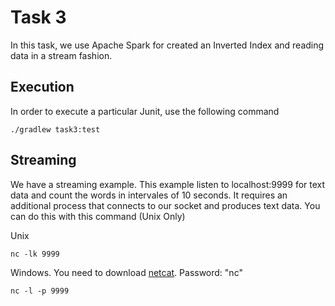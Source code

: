 # Task 3

In this task, we use Apache Spark for created an Inverted Index and reading data in a stream fashion.

## Execution
In order to execute a particular Junit, use the following command
```
./gradlew task3:test
```

## Streaming
We have a streaming example. This example listen to localhost:9999 for text data and count the words in intervales of 10 seconds. It requires an additional process that connects to our socket and produces text data. You can do this with this command (Unix Only)

Unix
```
nc -lk 9999
```

Windows. You need to download [netcat](https://joncraton.org/files/nc111nt.zip). Password: "nc"
```
nc -l -p 9999
```
